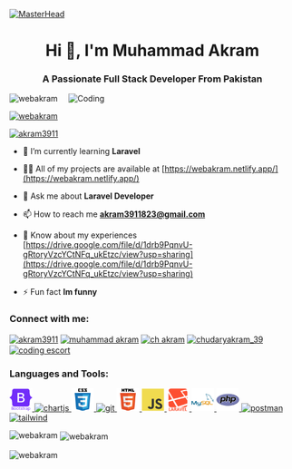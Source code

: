 
[![MasterHead](https://www.instavyapar.com/assets/images/inner_services/Website_Redesigning_(2).gif)](https://webakram.netlify.app/)
<h1 align="center">Hi 👋, I'm Muhammad Akram</h1>
<h3 align="center">A Passionate Full Stack Developer From Pakistan</h3>
<img align="right" alt="Coding" width="400" src="https://cdn.dribbble.com/users/1162077/screenshots/3848914/programmer.gif"

<p align="left"> <img src="https://komarev.com/ghpvc/?username=webakram&label=Profile%20views&color=0e75b6&style=flat" alt="webakram" /> </p>

<p align="left"> <a href="https://github.com/ryo-ma/github-profile-trophy"><img src="https://github-profile-trophy.vercel.app/?username=webakram" alt="webakram" /></a> </p>

<p align="left"> <a href="https://twitter.com/akram3911" target="blank"><img src="https://img.shields.io/twitter/follow/akram3911?logo=twitter&style=for-the-badge" alt="akram3911" /></a> </p>

- 🌱 I’m currently learning **Laravel**

- 👨‍💻 All of my projects are available at [https://webakram.netlify.app/](https://webakram.netlify.app/)

- 💬 Ask me about **Laravel Developer**

- 📫 How to reach me **akram3911823@gmail.com**

- 📄 Know about my experiences [https://drive.google.com/file/d/1drb9PqnvU-gRtoryVzcYCtNFq_ukEtzc/view?usp=sharing](https://drive.google.com/file/d/1drb9PqnvU-gRtoryVzcYCtNFq_ukEtzc/view?usp=sharing)

- ⚡ Fun fact **Im funny**

<h3 align="left">Connect with me:</h3>
<p align="left">
<a href="https://twitter.com/akram3911" target="blank"><img align="center" src="https://raw.githubusercontent.com/rahuldkjain/github-profile-readme-generator/master/src/images/icons/Social/twitter.svg" alt="akram3911" height="30" width="40" /></a>
<a href="https://linkedin.com/in/muhammad akram" target="blank"><img align="center" src="https://raw.githubusercontent.com/rahuldkjain/github-profile-readme-generator/master/src/images/icons/Social/linked-in-alt.svg" alt="muhammad akram" height="30" width="40" /></a>
<a href="https://fb.com/ch akram" target="blank"><img align="center" src="https://raw.githubusercontent.com/rahuldkjain/github-profile-readme-generator/master/src/images/icons/Social/facebook.svg" alt="ch akram" height="30" width="40" /></a>
<a href="https://instagram.com/chudaryakram_39" target="blank"><img align="center" src="https://raw.githubusercontent.com/rahuldkjain/github-profile-readme-generator/master/src/images/icons/Social/instagram.svg" alt="chudaryakram_39" height="30" width="40" /></a>
<a href="https://www.youtube.com/c/coding escort" target="blank"><img align="center" src="https://raw.githubusercontent.com/rahuldkjain/github-profile-readme-generator/master/src/images/icons/Social/youtube.svg" alt="coding escort" height="30" width="40" /></a>
</p>

<h3 align="left">Languages and Tools:</h3>
<p align="left"> <a href="https://getbootstrap.com" target="_blank" rel="noreferrer"> <img src="https://raw.githubusercontent.com/devicons/devicon/master/icons/bootstrap/bootstrap-plain-wordmark.svg" alt="bootstrap" width="40" height="40"/> </a> <a href="https://www.chartjs.org" target="_blank" rel="noreferrer"> <img src="https://www.chartjs.org/media/logo-title.svg" alt="chartjs" width="40" height="40"/> </a> <a href="https://www.w3schools.com/css/" target="_blank" rel="noreferrer"> <img src="https://raw.githubusercontent.com/devicons/devicon/master/icons/css3/css3-original-wordmark.svg" alt="css3" width="40" height="40"/> </a> <a href="https://git-scm.com/" target="_blank" rel="noreferrer"> <img src="https://www.vectorlogo.zone/logos/git-scm/git-scm-icon.svg" alt="git" width="40" height="40"/> </a> <a href="https://www.w3.org/html/" target="_blank" rel="noreferrer"> <img src="https://raw.githubusercontent.com/devicons/devicon/master/icons/html5/html5-original-wordmark.svg" alt="html5" width="40" height="40"/> </a> <a href="https://developer.mozilla.org/en-US/docs/Web/JavaScript" target="_blank" rel="noreferrer"> <img src="https://raw.githubusercontent.com/devicons/devicon/master/icons/javascript/javascript-original.svg" alt="javascript" width="40" height="40"/> </a> <a href="https://laravel.com/" target="_blank" rel="noreferrer"> <img src="https://raw.githubusercontent.com/devicons/devicon/master/icons/laravel/laravel-plain-wordmark.svg" alt="laravel" width="40" height="40"/> </a> <a href="https://www.mysql.com/" target="_blank" rel="noreferrer"> <img src="https://raw.githubusercontent.com/devicons/devicon/master/icons/mysql/mysql-original-wordmark.svg" alt="mysql" width="40" height="40"/> </a> <a href="https://www.php.net" target="_blank" rel="noreferrer"> <img src="https://raw.githubusercontent.com/devicons/devicon/master/icons/php/php-original.svg" alt="php" width="40" height="40"/> </a> <a href="https://postman.com" target="_blank" rel="noreferrer"> <img src="https://www.vectorlogo.zone/logos/getpostman/getpostman-icon.svg" alt="postman" width="40" height="40"/> </a> <a href="https://tailwindcss.com/" target="_blank" rel="noreferrer"> <img src="https://www.vectorlogo.zone/logos/tailwindcss/tailwindcss-icon.svg" alt="tailwind" width="40" height="40"/> </a> </p>

<p><img align="left" src="https://github-readme-stats.vercel.app/api/top-langs?username=webakram&show_icons=true&locale=en&layout=compact" alt="webakram" /></p>

<p>&nbsp;<img align="center" src="https://github-readme-stats.vercel.app/api?username=webakram&show_icons=true&locale=en" alt="webakram" /></p>

<p><img align="center" src="https://github-readme-streak-stats.herokuapp.com/?user=webakram&" alt="webakram" /></p>

